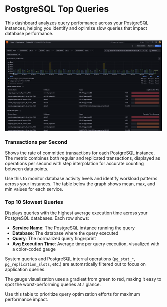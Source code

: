 # PostgreSQL Top Queries

This dashboard analyzes query performance across your PostgreSQL instances, helping you identify and optimize slow queries that impact database performance.

![!image](../../images/PMM_PostgreSQL_Top_Queries.png)


### Transactions per Second
Shows the rate of committed transactions for each PostgreSQL instance. The metric combines both regular and replicated transactions, displayed as operations per second with step interpolation for accurate counting between data points.

Use this to monitor database activity levels and identify workload patterns across your instances. The table below the graph shows mean, max, and min values for each service.

### Top 10 Slowest Queries

Displays queries with the highest average execution time across your PostgreSQL databases. Each row shows:

- **Service Name**: The PostgreSQL instance running the query
- **Database**: The database where the query executed
- **Query**: The normalized query fingerprint
- **Avg Execution Time**: Average time per query execution, visualized with a color-coded gauge

System queries and PostgreSQL internal operations (`pg_stat_*`, `pg_replication_slots`, etc.) are automatically filtered out to focus on application queries.

The gauge visualization uses a gradient from green to red, making it easy to spot the worst-performing queries at a glance.

Use this table to prioritize query optimization efforts for maximum performance impact.